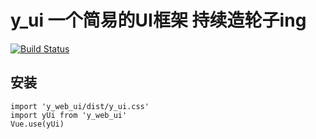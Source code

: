 # y_ui 一个简易的UI框架 持续造轮子ing

[![Build Status](https://www.travis-ci.org/YangJ0605/y-ui.svg?branch=master)](https://www.travis-ci.org/YangJ0605/y-ui)

## 安装

```
import 'y_web_ui/dist/y_ui.css'
import yUi from 'y_web_ui'
Vue.use(yUi)

```

